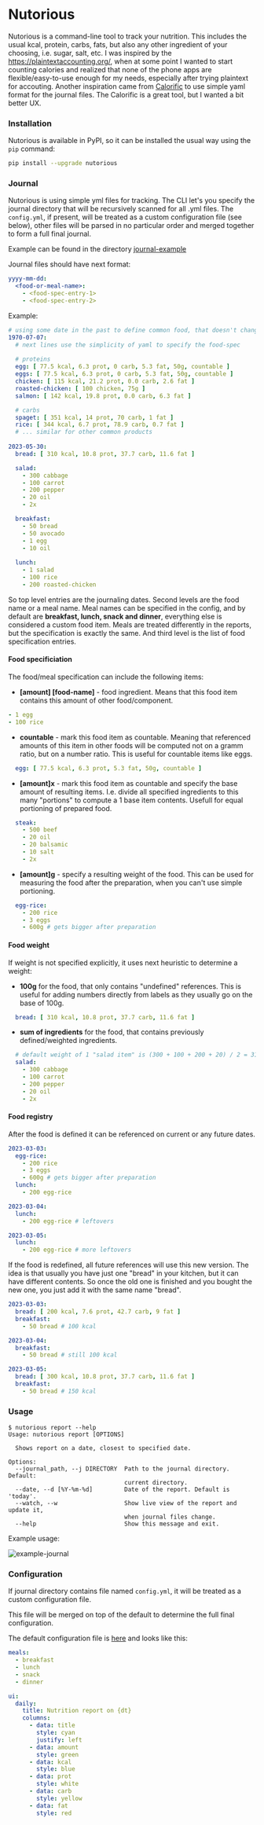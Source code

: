 Nutorious
=========

Nutorious is a command-line tool to track your nutrition. This includes the usual kcal, protein, carbs, fats, but also any other ingredient of your choosing, i.e. sugar, salt, etc. I was inspired by the https://plaintextaccounting.org/, when at some point I wanted to start counting calories and realized that none of the phone apps are flexible/easy-to-use enough for my needs, especially after trying plaintext for accouting. Another inspiration came from [Calorific](https://github.com/peterkeen/calorific) to use simple yaml format for the journal files. The Calorific is a great tool, but I wanted a bit better UX.


### Installation
Nutorious is available in PyPI, so it can be installed the usual way using the `pip` command:
```bash
pip install --upgrade nutorious
```

### Journal
Nutorious is using simple yml files for tracking. The CLI let's you specify the journal directory that will be recursively scanned for all .yml files. The `config.yml`, if present, will be treated as a custom configuration file (see below), other files will be parsed in no particular order and merged together to form a full final journal.

Example can be found in the directory [journal-example](https://github.com/dzmitry-paulenka/nutorious/tree/master/journal-example)

Journal files should have next format:
```yaml
yyyy-mm-dd:
  <food-or-meal-name>:
    - <food-spec-entry-1>
    - <food-spec-entry-2>
```

Example:
```yaml
# using some date in the past to define common food, that doesn't change
1970-07-07:
  # next lines use the simplicity of yaml to specify the food-spec
  
  # proteins
  egg: [ 77.5 kcal, 6.3 prot, 0 carb, 5.3 fat, 50g, countable ]
  eggs: [ 77.5 kcal, 6.3 prot, 0 carb, 5.3 fat, 50g, countable ]
  chicken: [ 115 kcal, 21.2 prot, 0.0 carb, 2.6 fat ]
  roasted-chicken: [ 100 chicken, 75g ]
  salmon: [ 142 kcal, 19.8 prot, 0.0 carb, 6.3 fat ]

  # carbs
  spaget: [ 351 kcal, 14 prot, 70 carb, 1 fat ]
  rice: [ 344 kcal, 6.7 prot, 78.9 carb, 0.7 fat ]
  # ... similar for other common products
  
2023-05-30:
  bread: [ 310 kcal, 10.8 prot, 37.7 carb, 11.6 fat ]

  salad:
    - 300 cabbage
    - 100 carrot
    - 200 pepper
    - 20 oil
    - 2x

  breakfast:
    - 50 bread
    - 50 avocado
    - 1 egg
    - 10 oil
  
  lunch:
    - 1 salad
    - 100 rice
    - 200 roasted-chicken
```

So top level entries are the journaling dates. Second levels are the food name or a meal name. Meal names can be specified in the config, and by default are **breakfast, lunch, snack and dinner**, everything else is considered a custom food item. Meals are treated differently in the reports, but the specification is exactly the same. And third level is the list of food specification entries.


#### Food specificiation
The food/meal specification can include the following items:
* **[amount] [food-name]** - food ingredient. Means that this food item contains this amount of other food/component.
```yaml
- 1 egg
- 100 rice
```
* **countable** - mark this food item as countable. Meaning that referenced amounts of this item in other foods will be computed not on a gramm ratio, but on a number ratio. This is useful for countable items like eggs.
```yaml
  egg: [ 77.5 kcal, 6.3 prot, 5.3 fat, 50g, countable ]
```
* **[amount]x** - mark this food item as countable and specify the base amount of resulting items. I.e. divide all specified ingredients to this many "portions" to compute a 1 base item contents. Usefull for equal portioning of prepared food.
```yaml
  steak:
    - 500 beef
    - 20 oil
    - 20 balsamic
    - 10 salt
    - 2x
```
* **[amount]g** - specify a resulting weight of the food. This can be used for measuring the food after the preparation, when you can't use simple portioning. 
```yaml
  egg-rice:
    - 200 rice
    - 3 eggs
    - 600g # gets bigger after preparation
```

#### Food weight
If weight is not specified explicitly, it uses next heuristic to determine a weight:
* **100g** for the food, that only contains "undefined" references. This is useful for adding numbers directly from labels as they usually go on the base of 100g.
```yaml
  bread: [ 310 kcal, 10.8 prot, 37.7 carb, 11.6 fat ]
```
* **sum of ingredients** for the food, that contains previously defined/weighted ingredients.
```yaml
  # default weight of 1 "salad item" is (300 + 100 + 200 + 20) / 2 = 310
  salad:
    - 300 cabbage
    - 100 carrot
    - 200 pepper
    - 20 oil
    - 2x
```

#### Food registry
After the food is defined it can be referenced on current or any future dates. 
```yml
2023-03-03:
  egg-rice:
    - 200 rice
    - 3 eggs
    - 600g # gets bigger after preparation
  lunch:
    - 200 egg-rice

2023-03-04:
  lunch:
    - 200 egg-rice # leftovers

2023-03-05:
  lunch:
    - 200 egg-rice # more leftovers
```

If the food is redefined, all future references will use this new version. The idea is that usually you have just one "bread" in your kitchen, but it can have different contents. So once the old one is finished and you bought the new one, you just add it with the same name "bread".
```yml
2023-03-03:
  bread: [ 200 kcal, 7.6 prot, 42.7 carb, 9 fat ]
  breakfast:
    - 50 bread # 100 kcal 

2023-03-04:
  breakfast:
    - 50 bread # still 100 kcal 

2023-03-05:
  bread: [ 300 kcal, 10.8 prot, 37.7 carb, 11.6 fat ]
  breakfast:
    - 50 bread # 150 kcal 
```

### Usage
```
$ nutorious report --help
Usage: nutorious report [OPTIONS]

  Shows report on a date, closest to specified date.

Options:
  --journal_path, --j DIRECTORY  Path to the journal directory. Default:
                                 current directory.
  --date, --d [%Y-%m-%d]         Date of the report. Default is 'today'.
  --watch, --w                   Show live view of the report and update it,
                                 when journal files change.
  --help                         Show this message and exit.
```

Example usage:

![example-journal](assets/journal-example.png)


### Configuration
If journal directory contains file named `config.yml`, it will be treated as a custom configuration file.

This file will be merged on top of the default to determine the full final configuration.

The default configuration file is [here](https://github.com/dzmitry-paulenka/nutorious/blob/master/src/nutorious/config/default.yml) and looks like this:
```yaml
meals:
  - breakfast
  - lunch
  - snack
  - dinner

ui:
  daily:
    title: Nutrition report on {dt}
    columns:
      - data: title
        style: cyan
        justify: left
      - data: amount
        style: green
      - data: kcal
        style: blue
      - data: prot
        style: white
      - data: carb
        style: yellow
      - data: fat
        style: red
```
